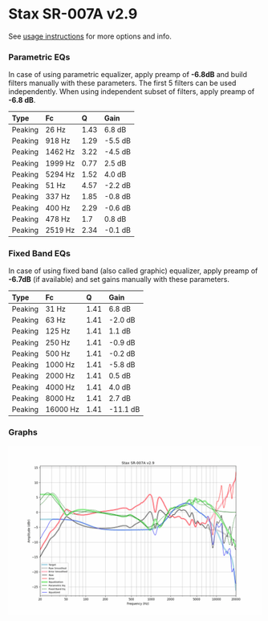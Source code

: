# Stax SR-007A v2.9
See [usage instructions](https://github.com/jaakkopasanen/AutoEq#usage) for more options and info.

### Parametric EQs
In case of using parametric equalizer, apply preamp of **-6.8dB** and build filters manually
with these parameters. The first 5 filters can be used independently.
When using independent subset of filters, apply preamp of **-6.8 dB**.

| Type    | Fc      |    Q | Gain    |
|:--------|:--------|:-----|:--------|
| Peaking | 26 Hz   | 1.43 | 6.8 dB  |
| Peaking | 918 Hz  | 1.29 | -5.5 dB |
| Peaking | 1462 Hz | 3.22 | -4.5 dB |
| Peaking | 1999 Hz | 0.77 | 2.5 dB  |
| Peaking | 5294 Hz | 1.52 | 4.0 dB  |
| Peaking | 51 Hz   | 4.57 | -2.2 dB |
| Peaking | 337 Hz  | 1.85 | -0.8 dB |
| Peaking | 400 Hz  | 2.29 | -0.6 dB |
| Peaking | 478 Hz  | 1.7  | 0.8 dB  |
| Peaking | 2519 Hz | 2.34 | -0.1 dB |

### Fixed Band EQs
In case of using fixed band (also called graphic) equalizer, apply preamp of **-6.7dB**
(if available) and set gains manually with these parameters.

| Type    | Fc       |    Q | Gain     |
|:--------|:---------|:-----|:---------|
| Peaking | 31 Hz    | 1.41 | 6.8 dB   |
| Peaking | 63 Hz    | 1.41 | -2.0 dB  |
| Peaking | 125 Hz   | 1.41 | 1.1 dB   |
| Peaking | 250 Hz   | 1.41 | -0.9 dB  |
| Peaking | 500 Hz   | 1.41 | -0.2 dB  |
| Peaking | 1000 Hz  | 1.41 | -5.8 dB  |
| Peaking | 2000 Hz  | 1.41 | 0.5 dB   |
| Peaking | 4000 Hz  | 1.41 | 4.0 dB   |
| Peaking | 8000 Hz  | 1.41 | 2.7 dB   |
| Peaking | 16000 Hz | 1.41 | -11.1 dB |

### Graphs
![](./Stax%20SR-007A%20v2.9.png)